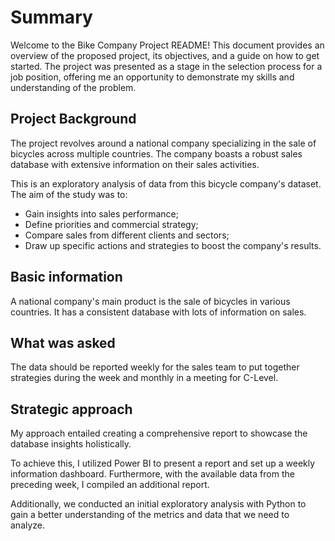 # Summary

Welcome to the Bike Company Project README! This document provides an overview of the proposed project, its objectives, and a guide on how to get started. The project was presented as a stage in the selection process for a job position, offering me an opportunity to demonstrate my skills and understanding of the problem.

## Project Background
The project revolves around a national company specializing in the sale of bicycles across multiple countries. The company boasts a robust sales database with extensive information on their sales activities.

This is an exploratory analysis of data from this bicycle company's dataset. The aim of the study was to:

- Gain insights into sales performance;
- Define priorities and commercial strategy;
- Compare sales from different clients and sectors;
- Draw up specific actions and strategies to boost the company's results.

## Basic information

A national company's main product is the sale of bicycles in various countries. It has a consistent database with lots of information on sales.

## What was asked

The data should be reported weekly for the sales team to put together strategies during the week and monthly in a meeting for C-Level.

## Strategic approach

My approach entailed creating a comprehensive report to showcase the database insights holistically. 

To achieve this, I utilized Power BI to present a report and set up a weekly information dashboard. 
Furthermore, with the available data from the preceding week, I compiled an additional report.

Additionally, we conducted an initial exploratory analysis with Python to gain a better understanding of the metrics and data that we need to analyze.
